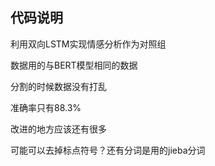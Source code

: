 ##  代码说明
利用双向LSTM实现情感分析作为对照组

数据用的与BERT模型相同的数据

分割的时候数据没有打乱

准确率只有88.3%

改进的地方应该还有很多

可能可以去掉标点符号？还有分词是用的jieba分词
